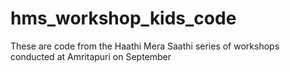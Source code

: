 # hms_workshop_kids_code
These are code from the Haathi Mera Saathi series of workshops conducted at Amritapuri on September

